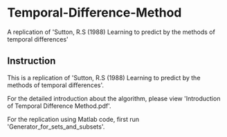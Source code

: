 # Temporal-Difference-Method
A replication of 'Sutton, R.S (1988) Learning to predict by the methods of temporal differences'

## Instruction
This is a replication of 'Sutton, R.S (1988) Learning to predict by the methods of temporal differences'.

For the detailed introduction about the algorithm, please view 'Introduction of Temporal Difference Method.pdf'.

For the replication using Matlab code, first run 'Generator_for_sets_and_subsets'.
